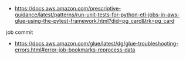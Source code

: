 
- https://docs.aws.amazon.com/prescriptive-guidance/latest/patterns/run-unit-tests-for-python-etl-jobs-in-aws-glue-using-the-pytest-framework.html?did=pg_card&trk=pg_card

job commit
- https://docs.aws.amazon.com/glue/latest/dg/glue-troubleshooting-errors.html#error-job-bookmarks-reprocess-data